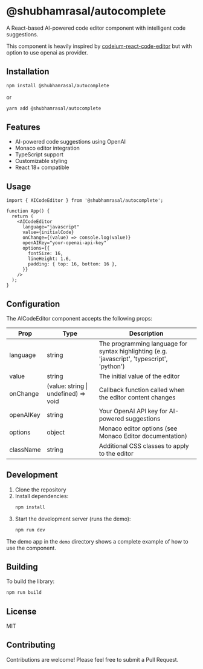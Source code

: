 # @shubhamrasal/autocomplete

A React-based AI-powered code editor component with intelligent code suggestions.

This component is heavily inspired by [codeium-react-code-editor](https://github.com/Exafunction/codeium-react-code-editor) but with option to use openai as provider.


## Installation

```bash
npm install @shubhamrasal/autocomplete
```

or

```bash
yarn add @shubhamrasal/autocomplete
```

## Features

- AI-powered code suggestions using OpenAI
- Monaco editor integration
- TypeScript support
- Customizable styling
- React 18+ compatible

## Usage

```tsx
import { AICodeEditor } from '@shubhamrasal/autocomplete';

function App() {
  return (
    <AICodeEditor
      language="javascript"
      value={initialCode}
      onChange={(value) => console.log(value)}
      openAIKey="your-openai-api-key"
      options={{
        fontSize: 16,
        lineHeight: 1.6,
        padding: { top: 16, bottom: 16 },
      }}
    />
  );
}
```

## Configuration

The AICodeEditor component accepts the following props:

| Prop | Type | Description |
|------|------|-------------|
| language | string | The programming language for syntax highlighting (e.g. 'javascript', 'typescript', 'python') |
| value | string | The initial value of the editor |
| onChange | (value: string \| undefined) => void | Callback function called when the editor content changes |
| openAIKey | string | Your OpenAI API key for AI-powered suggestions |
| options | object | Monaco editor options (see Monaco Editor documentation) |
| className | string | Additional CSS classes to apply to the editor |

## Development

1. Clone the repository
2. Install dependencies:
   ```bash
   npm install
   ```
3. Start the development server (runs the demo):
   ```bash
   npm run dev
   ```

The demo app in the `demo` directory shows a complete example of how to use the component.

## Building

To build the library:
```bash
npm run build
```

## License

MIT

## Contributing

Contributions are welcome! Please feel free to submit a Pull Request.
